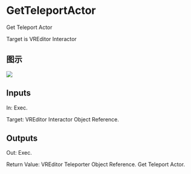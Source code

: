 # GetTeleportActor

Get Teleport Actor

Target is VREditor Interactor

## 图示

![]($-20221218-21230980.png)

## Inputs

In: Exec.

Target: VREditor Interactor Object Reference.  

## Outputs

Out: Exec.

Return Value: VREditor Teleporter Object Reference. Get Teleport Actor.

